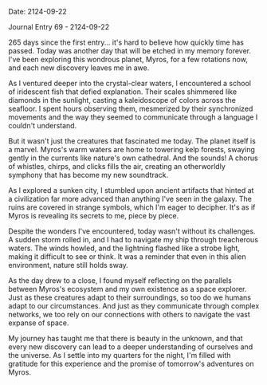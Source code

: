 Date: 2124-09-22

Journal Entry 69 - 2124-09-22

265 days since the first entry... it's hard to believe how quickly time has passed. Today was another day that will be etched in my memory forever. I've been exploring this wondrous planet, Myros, for a few rotations now, and each new discovery leaves me in awe.

As I ventured deeper into the crystal-clear waters, I encountered a school of iridescent fish that defied explanation. Their scales shimmered like diamonds in the sunlight, casting a kaleidoscope of colors across the seafloor. I spent hours observing them, mesmerized by their synchronized movements and the way they seemed to communicate through a language I couldn't understand.

But it wasn't just the creatures that fascinated me today. The planet itself is a marvel. Myros's warm waters are home to towering kelp forests, swaying gently in the currents like nature's own cathedral. And the sounds! A chorus of whistles, chirps, and clicks fills the air, creating an otherworldly symphony that has become my new soundtrack.

As I explored a sunken city, I stumbled upon ancient artifacts that hinted at a civilization far more advanced than anything I've seen in the galaxy. The ruins are covered in strange symbols, which I'm eager to decipher. It's as if Myros is revealing its secrets to me, piece by piece.

Despite the wonders I've encountered, today wasn't without its challenges. A sudden storm rolled in, and I had to navigate my ship through treacherous waters. The winds howled, and the lightning flashed like a strobe light, making it difficult to see or think. It was a reminder that even in this alien environment, nature still holds sway.

As the day drew to a close, I found myself reflecting on the parallels between Myros's ecosystem and my own existence as a space explorer. Just as these creatures adapt to their surroundings, so too do we humans adapt to our circumstances. And just as they communicate through complex networks, we too rely on our connections with others to navigate the vast expanse of space.

My journey has taught me that there is beauty in the unknown, and that every new discovery can lead to a deeper understanding of ourselves and the universe. As I settle into my quarters for the night, I'm filled with gratitude for this experience and the promise of tomorrow's adventures on Myros.